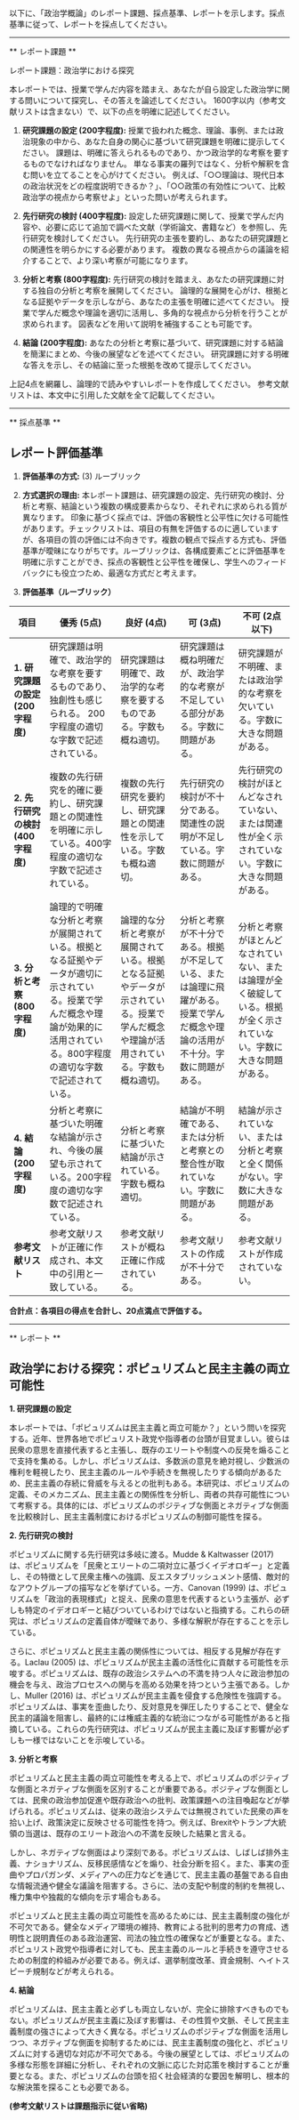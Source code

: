 以下に、「政治学概論」のレポート課題、採点基準、レポートを示します。採点基準に従って、レポートを採点してください。

---------------------------------------
** レポート課題 **

レポート課題：政治学における探究

本レポートでは、授業で学んだ内容を踏まえ、あなたが自ら設定した政治学に関する問いについて探究し、その答えを論述してください。  1600字以内（参考文献リストは含まない）で、以下の点を明確に記述してください。

1. **研究課題の設定 (200字程度):**  授業で扱われた概念、理論、事例、または政治現象の中から、あなた自身の関心に基づいて研究課題を明確に提示してください。  課題は、明確に答えられるものであり、かつ政治学的な考察を要するものでなければなりません。  単なる事実の羅列ではなく、分析や解釈を含む問いを立てることを心がけてください。  例えば、「○○理論は、現代日本の政治状況をどの程度説明できるか？」、「○○政策の有効性について、比較政治学の視点から考察せよ」といった問いが考えられます。

2. **先行研究の検討 (400字程度):**  設定した研究課題に関して、授業で学んだ内容や、必要に応じて追加で調べた文献（学術論文、書籍など）を参照し、先行研究を検討してください。  先行研究の主張を要約し、あなたの研究課題との関連性を明らかにする必要があります。  複数の異なる視点からの議論を紹介することで、より深い考察が可能になります。

3. **分析と考察 (800字程度):**  先行研究の検討を踏まえ、あなたの研究課題に対する独自の分析と考察を展開してください。  論理的な展開を心がけ、根拠となる証拠やデータを示しながら、あなたの主張を明確に述べてください。  授業で学んだ概念や理論を適切に活用し、多角的な視点から分析を行うことが求められます。  図表などを用いて説明を補強することも可能です。

4. **結論 (200字程度):**  あなたの分析と考察に基づいて、研究課題に対する結論を簡潔にまとめ、今後の展望などを述べてください。  研究課題に対する明確な答えを示し、その結論に至った根拠を改めて提示してください。


上記4点を網羅し、論理的で読みやすいレポートを作成してください。  参考文献リストは、本文中に引用した文献を全て記載してください。


---------------------------------------
** 採点基準 **

## レポート評価基準

1. **評価基準の方式:** (3) ルーブリック

2. **方式選択の理由:** 本レポート課題は、研究課題の設定、先行研究の検討、分析と考察、結論という複数の構成要素からなり、それぞれに求められる質が異なります。  印象に基づく採点では、評価の客観性と公平性に欠ける可能性があります。チェックリストは、項目の有無を評価するのに適していますが、各項目の質の評価には不向きです。複数の観点で採点する方式も、評価基準が曖昧になりがちです。ルーブリックは、各構成要素ごとに評価基準を明確に示すことができ、採点の客観性と公平性を確保し、学生へのフィードバックにも役立つため、最適な方式だと考えます。


3. **評価基準（ルーブリック）**

| 項目                     | 優秀 (5点)                                                                     | 良好 (4点)                                                                 | 可 (3点)                                                                     | 不可 (2点以下)                                                              |
|--------------------------|-------------------------------------------------------------------------------|------------------------------------------------------------------------------|-------------------------------------------------------------------------------|---------------------------------------------------------------------------------|
| **1. 研究課題の設定 (200字程度)** | 研究課題は明確で、政治学的な考察を要するものであり、独創性も感じられる。  200字程度の適切な字数で記述されている。 | 研究課題は明確で、政治学的な考察を要するものである。字数も概ね適切。     | 研究課題は概ね明確だが、政治学的な考察が不足している部分がある。字数に問題がある。 | 研究課題が不明確、または政治学的な考察を欠いている。字数に大きな問題がある。     |
| **2. 先行研究の検討 (400字程度)** | 複数の先行研究を的確に要約し、研究課題との関連性を明確に示している。400字程度の適切な字数で記述されている。 | 複数の先行研究を要約し、研究課題との関連性を示している。字数も概ね適切。     | 先行研究の検討が不十分である。関連性の説明が不足している。字数に問題がある。     | 先行研究の検討がほとんどなされていない、または関連性が全く示されていない。字数に大きな問題がある。 |
| **3. 分析と考察 (800字程度)** | 論理的で明確な分析と考察が展開されている。根拠となる証拠やデータが適切に示されている。授業で学んだ概念や理論が効果的に活用されている。800字程度の適切な字数で記述されている。 | 論理的な分析と考察が展開されている。根拠となる証拠やデータが示されている。授業で学んだ概念や理論が活用されている。字数も概ね適切。 | 分析と考察が不十分である。根拠が不足している、または論理に飛躍がある。授業で学んだ概念や理論の活用が不十分。字数に問題がある。 | 分析と考察がほとんどなされていない、または論理が全く破綻している。根拠が全く示されていない。字数に大きな問題がある。 |
| **4. 結論 (200字程度)** | 分析と考察に基づいた明確な結論が示され、今後の展望も示されている。200字程度の適切な字数で記述されている。 | 分析と考察に基づいた結論が示されている。字数も概ね適切。     | 結論が不明確である、または分析と考察との整合性が取れていない。字数に問題がある。 | 結論が示されていない、または分析と考察と全く関係がない。字数に大きな問題がある。     |
| **参考文献リスト**       | 参考文献リストが正確に作成され、本文中の引用と一致している。                               | 参考文献リストが概ね正確に作成されている。                                   | 参考文献リストの作成が不十分である。                                           | 参考文献リストが作成されていない。                                             |


**合計点：各項目の得点を合計し、20点満点で評価する。**


---------------------------------------
** レポート **
## 政治学における探究：ポピュリズムと民主主義の両立可能性

**1. 研究課題の設定**

本レポートでは、「ポピュリズムは民主主義と両立可能か？」という問いを探究する。近年、世界各地でポピュリスト政党や指導者の台頭が目覚ましい。彼らは民衆の意思を直接代表すると主張し、既存のエリートや制度への反発を煽ることで支持を集める。しかし、ポピュリズムは、多数派の意見を絶対視し、少数派の権利を軽視したり、民主主義のルールや手続きを無視したりする傾向があるため、民主主義の存続に脅威を与えるとの批判もある。本研究は、ポピュリズムの定義、そのメカニズム、民主主義との関係性を分析し、両者の共存可能性について考察する。具体的には、ポピュリズムのポジティブな側面とネガティブな側面を比較検討し、民主主義制度におけるポピュリズムの制御可能性を探る。


**2. 先行研究の検討**

ポピュリズムに関する先行研究は多岐に渡る。Mudde & Kaltwasser (2017) は、ポピュリズムを「民衆とエリートの二項対立に基づくイデオロギー」と定義し、その特徴として民衆主権への強調、反エスタブリッシュメント感情、敵対的なアウトグループの描写などを挙げている。一方、Canovan (1999) は、ポピュリズムを「政治的表現様式」と捉え、民衆の意思を代表するという主張が、必ずしも特定のイデオロギーと結びついているわけではないと指摘する。これらの研究は、ポピュリズムの定義自体が曖昧であり、多様な解釈が存在することを示している。

さらに、ポピュリズムと民主主義の関係性については、相反する見解が存在する。Laclau (2005) は、ポピュリズムが民主主義の活性化に貢献する可能性を示唆する。ポピュリズムは、既存の政治システムへの不満を持つ人々に政治参加の機会を与え、政治プロセスへの関与を高める効果を持つという主張である。しかし、Muller (2016) は、ポピュリズムが民主主義を侵食する危険性を強調する。ポピュリズムは、事実を歪曲したり、反対意見を弾圧したりすることで、健全な民主的議論を阻害し、最終的には権威主義的な統治につながる可能性があると指摘している。これらの先行研究は、ポピュリズムが民主主義に及ぼす影響が必ずしも一様ではないことを示唆している。


**3. 分析と考察**

ポピュリズムと民主主義の両立可能性を考える上で、ポピュリズムのポジティブな側面とネガティブな側面を区別することが重要である。ポジティブな側面としては、民衆の政治参加促進や既存政治への批判、政策課題への注目喚起などが挙げられる。ポピュリズムは、従来の政治システムでは無視されていた民衆の声を拾い上げ、政策決定に反映させる可能性を持つ。例えば、Brexitやトランプ大統領の当選は、既存のエリート政治への不満を反映した結果と言える。

しかし、ネガティブな側面はより深刻である。ポピュリズムは、しばしば排外主義、ナショナリズム、反移民感情などを煽り、社会分断を招く。また、事実の歪曲やプロパガンダ、メディアへの圧力などを通じて、民主主義の基盤である自由な情報流通や健全な議論を阻害する。さらに、法の支配や制度的制約を無視し、権力集中や独裁的な傾向を示す場合もある。

ポピュリズムと民主主義の両立可能性を高めるためには、民主主義制度の強化が不可欠である。健全なメディア環境の維持、教育による批判的思考力の育成、透明性と説明責任のある政治運営、司法の独立性の確保などが重要となる。また、ポピュリスト政党や指導者に対しても、民主主義のルールと手続きを遵守させるための制度的枠組みが必要である。例えば、選挙制度改革、資金規制、ヘイトスピーチ規制などが考えられる。


**4. 結論**

ポピュリズムは、民主主義と必ずしも両立しないが、完全に排除すべきものでもない。ポピュリズムが民主主義に及ぼす影響は、その性質や文脈、そして民主主義制度の強さによって大きく異なる。ポピュリズムのポジティブな側面を活用しつつ、ネガティブな側面を抑制するためには、民主主義制度の強化と、ポピュリズムに対する適切な対応が不可欠である。今後の展望としては、ポピュリズムの多様な形態を詳細に分析し、それぞれの文脈に応じた対応策を検討することが重要となる。また、ポピュリズムの台頭を招く社会経済的な要因を解明し、根本的な解決策を探ることも必要である。


**(参考文献リストは課題指示に従い省略)**



